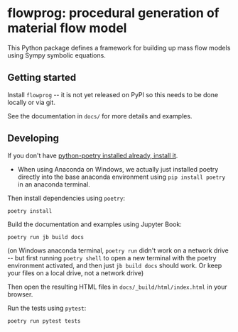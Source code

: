 # flowprog: procedural generation of material flow model

This Python package defines a framework for building up mass flow models using Sympy symbolic equations.

## Getting started

Install `flowprog` -- it is not yet released on PyPI so this needs to be done locally or via git.

See the documentation in `docs/` for more details and examples.

## Developing

If you don't have [python-poetry installed already, install it](https://python-poetry.org/docs/#installation).
- When using Anaconda on Windows, we actually just installed poetry directly into the base anaconda environment using `pip install poetry` in an anaconda terminal.

Then install dependencies using `poetry`:

``` shellsession
poetry install
```

Build the documentation and examples using Jupyter Book:

``` shellsession
poetry run jb build docs
```

(on Windows anaconda terminal, `poetry run` didn't work on a network drive -- but first running `poetry shell` to open a new terminal with the poetry environment activated, and then just `jb build docs` should work. Or keep your files on a local drive, not a network drive)

Then open the resulting HTML files in `docs/_build/html/index.html` in your browser.

Run the tests using `pytest`:

``` shellsession
poetry run pytest tests
```

